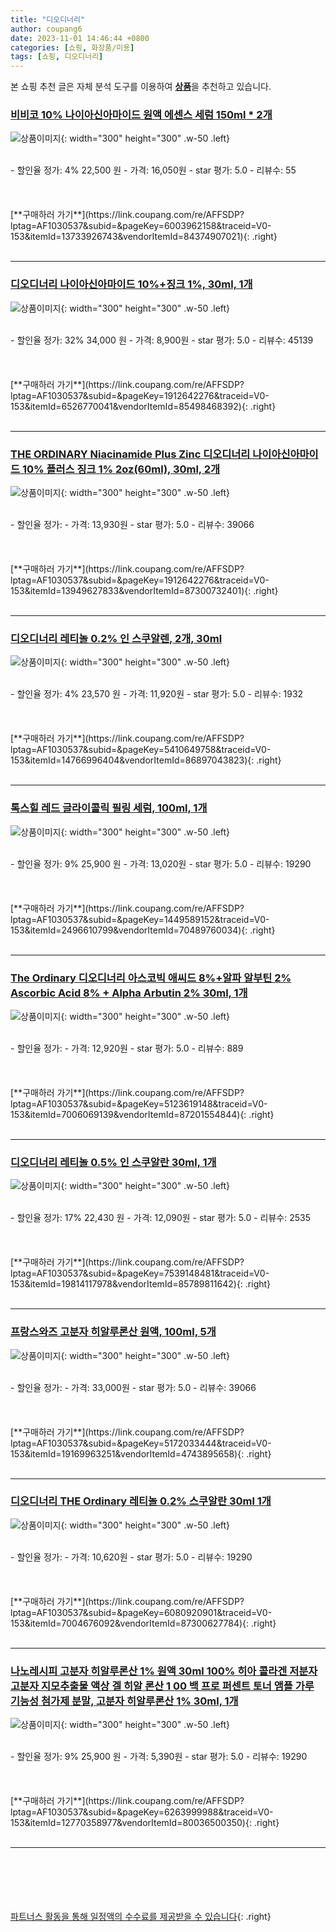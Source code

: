 ```yaml
---
title: "디오디너리"
author: coupang6
date: 2023-11-01 14:46:44 +0800
categories: [쇼핑, 화장품/미용]
tags: [쇼핑, 디오디너리]
---
```


본 쇼핑 추천 글은 자체 분석 도구를 이용하여 [**상품**](https://link.coupang.com/a/bao1ui)을 추천하고 있습니다.

### [비비코 10% 나이아신아마이드 원액 에센스 세럼 150ml * 2개](https://link.coupang.com/re/AFFSDP?lptag=AF1030537&subid=&pageKey=6003962158&traceid=V0-153&itemId=13733926743&vendorItemId=84374907021)

![상품이미지](https://thumbnail10.coupangcdn.com/thumbnails/remote/230x230ex/image/vendor_inventory/1339/51eb7728f103acb39a954fc1b78ed01623db06090a535db0ab8cc6023c97.jpg){: width="300" height="300" .w-50 .left}


<br>
- 할인율 정가: 4%  22,500   원
- 가격: 16,050원
- star 평가: 5.0
- 리뷰수: 55
<br>
<br>
<br>
<br>
[**구매하러 가기**](https://link.coupang.com/re/AFFSDP?lptag=AF1030537&subid=&pageKey=6003962158&traceid=V0-153&itemId=13733926743&vendorItemId=84374907021){: .right}
<br>
<br>

---

### [디오디너리 나이아신아마이드 10%+징크 1%, 30ml, 1개](https://link.coupang.com/re/AFFSDP?lptag=AF1030537&subid=&pageKey=1912642276&traceid=V0-153&itemId=6526770041&vendorItemId=85498468392)

![상품이미지](https://thumbnail9.coupangcdn.com/thumbnails/remote/230x230ex/image/vendor_inventory/f23e/20cdde3c00e398957abc3a2d1c93eaa0428adc8bef7dd40e66b11ae24bea.jpg){: width="300" height="300" .w-50 .left}


<br>
- 할인율 정가: 32%  34,000   원
- 가격: 8,900원
- star 평가: 5.0
- 리뷰수: 45139
<br>
<br>
<br>
<br>
[**구매하러 가기**](https://link.coupang.com/re/AFFSDP?lptag=AF1030537&subid=&pageKey=1912642276&traceid=V0-153&itemId=6526770041&vendorItemId=85498468392){: .right}
<br>
<br>

---

### [THE ORDINARY Niacinamide Plus Zinc 디오디너리 나이아신아마이드 10% 플러스 징크 1% 2oz(60ml), 30ml, 2개](https://link.coupang.com/re/AFFSDP?lptag=AF1030537&subid=&pageKey=1912642276&traceid=V0-153&itemId=13949627833&vendorItemId=87300732401)

![상품이미지](https://thumbnail9.coupangcdn.com/thumbnails/remote/230x230ex/image/vendor_inventory/e70d/1cc59db5d58b940b67339875c7a8618d0597c575c4c8f825813ec3e997e2.jpg){: width="300" height="300" .w-50 .left}


<br>
- 할인율 정가: 
- 가격: 13,930원
- star 평가: 5.0
- 리뷰수: 39066
<br>
<br>
<br>
<br>
[**구매하러 가기**](https://link.coupang.com/re/AFFSDP?lptag=AF1030537&subid=&pageKey=1912642276&traceid=V0-153&itemId=13949627833&vendorItemId=87300732401){: .right}
<br>
<br>

---

### [디오디너리 레티놀 0.2% 인 스쿠알렌, 2개, 30ml](https://link.coupang.com/re/AFFSDP?lptag=AF1030537&subid=&pageKey=5410649758&traceid=V0-153&itemId=14766996404&vendorItemId=86897043823)

![상품이미지](https://thumbnail6.coupangcdn.com/thumbnails/remote/230x230ex/image/vendor_inventory/ac9e/35be2497e00388eceb7944e626e7f8286196931ac504d4c36d01718ebcb9.png){: width="300" height="300" .w-50 .left}


<br>
- 할인율 정가: 4%  23,570   원
- 가격: 11,920원
- star 평가: 5.0
- 리뷰수: 1932
<br>
<br>
<br>
<br>
[**구매하러 가기**](https://link.coupang.com/re/AFFSDP?lptag=AF1030537&subid=&pageKey=5410649758&traceid=V0-153&itemId=14766996404&vendorItemId=86897043823){: .right}
<br>
<br>

---

### [톡스힐 레드 글라이콜릭 필링 세럼, 100ml, 1개](https://link.coupang.com/re/AFFSDP?lptag=AF1030537&subid=&pageKey=1449589152&traceid=V0-153&itemId=2496610799&vendorItemId=70489760034)

![상품이미지](https://thumbnail6.coupangcdn.com/thumbnails/remote/230x230ex/image/retail/images/2020/04/06/20/3/cb12cbf7-a306-47fd-9046-44bf4afa88ad.jpg){: width="300" height="300" .w-50 .left}


<br>
- 할인율 정가: 9%  25,900   원
- 가격: 13,020원
- star 평가: 5.0
- 리뷰수: 19290
<br>
<br>
<br>
<br>
[**구매하러 가기**](https://link.coupang.com/re/AFFSDP?lptag=AF1030537&subid=&pageKey=1449589152&traceid=V0-153&itemId=2496610799&vendorItemId=70489760034){: .right}
<br>
<br>

---

### [The Ordinary 디오디너리 아스코빅 애씨드 8%+알파 알부틴 2% Ascorbic Acid 8% + Alpha Arbutin 2% 30ml, 1개](https://link.coupang.com/re/AFFSDP?lptag=AF1030537&subid=&pageKey=5123619148&traceid=V0-153&itemId=7006069139&vendorItemId=87201554844)

![상품이미지](https://thumbnail9.coupangcdn.com/thumbnails/remote/230x230ex/image/vendor_inventory/b29f/788a3a01132628fe2eccf44c9bbe6f34900f9559e14dcde1c2231826bc3d.jpg){: width="300" height="300" .w-50 .left}


<br>
- 할인율 정가: 
- 가격: 12,920원
- star 평가: 5.0
- 리뷰수: 889
<br>
<br>
<br>
<br>
[**구매하러 가기**](https://link.coupang.com/re/AFFSDP?lptag=AF1030537&subid=&pageKey=5123619148&traceid=V0-153&itemId=7006069139&vendorItemId=87201554844){: .right}
<br>
<br>

---

### [디오디너리 레티놀 0.5% 인 스쿠알란 30ml, 1개](https://link.coupang.com/re/AFFSDP?lptag=AF1030537&subid=&pageKey=7539148481&traceid=V0-153&itemId=19814117978&vendorItemId=85789811642)

![상품이미지](https://thumbnail10.coupangcdn.com/thumbnails/remote/230x230ex/image/vendor_inventory/4e26/3273b1b0150e14555b105746c15829de76782992675d10d614e6dd5a3c89.jpg){: width="300" height="300" .w-50 .left}


<br>
- 할인율 정가: 17%  22,430   원
- 가격: 12,090원
- star 평가: 5.0
- 리뷰수: 2535
<br>
<br>
<br>
<br>
[**구매하러 가기**](https://link.coupang.com/re/AFFSDP?lptag=AF1030537&subid=&pageKey=7539148481&traceid=V0-153&itemId=19814117978&vendorItemId=85789811642){: .right}
<br>
<br>

---

### [프랑스와즈 고분자 히알루론산 원액, 100ml, 5개](https://link.coupang.com/re/AFFSDP?lptag=AF1030537&subid=&pageKey=5172033444&traceid=V0-153&itemId=19169963251&vendorItemId=4743895658)

![상품이미지](https://thumbnail7.coupangcdn.com/thumbnails/remote/230x230ex/image/vendor_inventory/3544/0bfbd40051ffd1566556cf961136585f353be2ae83b0089786dbd89822b3.jpg){: width="300" height="300" .w-50 .left}


<br>
- 할인율 정가: 
- 가격: 33,000원
- star 평가: 5.0
- 리뷰수: 39066
<br>
<br>
<br>
<br>
[**구매하러 가기**](https://link.coupang.com/re/AFFSDP?lptag=AF1030537&subid=&pageKey=5172033444&traceid=V0-153&itemId=19169963251&vendorItemId=4743895658){: .right}
<br>
<br>

---

### [디오디너리 THE Ordinary 레티놀 0.2% 스쿠알란 30ml 1개](https://link.coupang.com/re/AFFSDP?lptag=AF1030537&subid=&pageKey=6080920901&traceid=V0-153&itemId=7004676092&vendorItemId=87300627784)

![상품이미지](https://thumbnail6.coupangcdn.com/thumbnails/remote/230x230ex/image/vendor_inventory/7cb5/4e6dfc29b17f3f5b430e2aeee7471a56974326519fdb1675cb65380ad234.jpg){: width="300" height="300" .w-50 .left}


<br>
- 할인율 정가: 
- 가격: 10,620원
- star 평가: 5.0
- 리뷰수: 19290
<br>
<br>
<br>
<br>
[**구매하러 가기**](https://link.coupang.com/re/AFFSDP?lptag=AF1030537&subid=&pageKey=6080920901&traceid=V0-153&itemId=7004676092&vendorItemId=87300627784){: .right}
<br>
<br>

---

### [나노레시피 고분자 히알루론산 1% 원액 30ml 100% 히아 콜라겐 저분자 고분자 지모추출물 액상 겔 히알 론산 1 00 백 프로 퍼센트 토너 앰플 가루 기능성 첨가제 분말, 고분자 히알루론산 1% 30ml, 1개](https://link.coupang.com/re/AFFSDP?lptag=AF1030537&subid=&pageKey=6263999988&traceid=V0-153&itemId=12770358977&vendorItemId=80036500350)

![상품이미지](https://thumbnail8.coupangcdn.com/thumbnails/remote/230x230ex/image/vendor_inventory/c948/07f8a23bfd5471267b7813f37d2bbdf01b0e351b689b0a34467e060701b6.png){: width="300" height="300" .w-50 .left}


<br>
- 할인율 정가: 9%  25,900   원
- 가격: 5,390원
- star 평가: 5.0
- 리뷰수: 19290
<br>
<br>
<br>
<br>
[**구매하러 가기**](https://link.coupang.com/re/AFFSDP?lptag=AF1030537&subid=&pageKey=6263999988&traceid=V0-153&itemId=12770358977&vendorItemId=80036500350){: .right}
<br>
<br>

---
<br><br><br><br><br> [파트너스 활동을 통해 일정액의 수수료를 제공받을 수 있습니다](https://link.coupang.com/a/bao1ui){: .right}